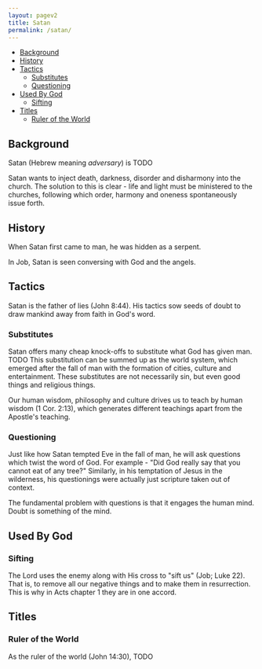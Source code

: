 ```yaml
---
layout: pagev2
title: Satan
permalink: /satan/
---
```

- [Background](#background)
- [History](#history)
- [Tactics](#tactics)
  - [Substitutes](#substitutes)
  - [Questioning](#questioning)
- [Used By God](#used-by-god)
  - [Sifting](#sifting)
- [Titles](#titles)
  - [Ruler of the World](#ruler-of-the-world)


## Background

Satan (Hebrew meaning *adversary*) is TODO

Satan wants to inject death, darkness, disorder and disharmony into the church. The solution to this is clear - life and light must be ministered to the churches, following which order, harmony and oneness spontaneously issue forth.

## History

When Satan first came to man, he was hidden as a serpent.

In Job, Satan is seen conversing with God and the angels.

## Tactics

Satan is the father of lies (John 8:44). His tactics sow seeds of doubt to draw mankind away from faith in God's word.

### Substitutes

Satan offers many cheap knock-offs to substitute what God has given man. TODO This substitution can be summed up as the world system, which emerged after the fall of man with the formation of cities, culture and entertainment. These substitutes are not necessarily sin, but even good things and religious things. 

Our human wisdom, philosophy and culture drives us to teach by human wisdom (1 Cor. 2:13), which generates different teachings apart from the Apostle's teaching.

### Questioning

Just like how Satan tempted Eve in the fall of man, he will ask questions which twist the word of God. For example - "Did God really say that you cannot eat of any tree?" Similarly, in his temptation of Jesus in the wilderness, his questionings were actually just scripture taken out of context.

The fundamental problem with questions is that it engages the human mind. Doubt is something of the mind.

## Used By God

### Sifting

The Lord uses the enemy along with His cross to "sift us" (Job; Luke 22). That is, to remove all our negative things and to make them in resurrection. This is why in Acts chapter 1 they are in one accord.

## Titles

### Ruler of the World

As the ruler of the world (John 14:30), TODO